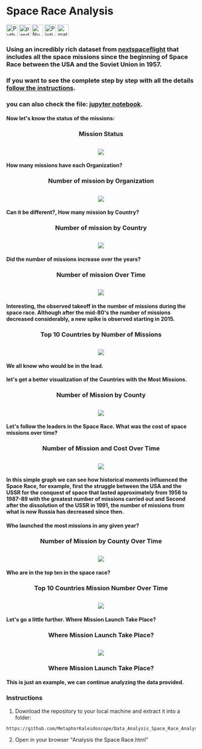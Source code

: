 # Space Race Analysis

<p>
<img alt="Python" src="https://img.shields.io/badge/Python-14354C?style=for-the-badge&logo=python&logoColor=white" height="30px"/>
<img alt="pandas" src="https://img.shields.io/badge/pandas-212529?style=for-the-badge&logo=pandas&logoColor=white" height="30px"/>
<img alt="Numpy" src="https://img.shields.io/badge/Numpy-053f49?style=for-the-badge&logo=Numpy&logoColor=white" height="30px"/>
<img alt="Plotly" src="https://img.shields.io/badge/Plotly-0D0E0F?style=for-the-badge&logo=Plotly&logoColor=white" height="30px"/>
<img alt="matplotlib" src="https://img.shields.io/badge/-matplotlib-14354C?style=for-the-badge&logo=matplotlib&logoColor=white" height="30px"/>
</p>

### Using an incredibly rich dataset from [nextspaceflight](https://nextspaceflight.com/launches/past/?page=1) that includes all the space missions since the beginning of Space Race between the USA and the Soviet Union in 1957.

### If you want to see the complete step by step with all the details [follow the instructions](#instructions).
### you can also check the file: [jupyter notebook](Analysis_the_Space_Race.ipynb).


<h4>Now let's know the status of the missions:</h4>
<h3 align="center" >Mission Status</h3> 
<h2 align="center">
  <img src="img/Mission Status.png" />
</h2>

<h4>How many missions have each Organization?</h4>
<h3 align="center">Number of mission by Organization</h3>
<h2 align="center">
  <img src="img/Number of mission by Organization.png" />
</h2>

<h4>Can it be different?, How many mission by Country?</h4>
<h3 align="center" >Number of mission by Country</h3>
<h2 align="center">
  <img src="img/Number of mission by Country.png" />
</h2>
<h4>Did the number of missions increase over the years?</h4>
<h3 align="center" >Number of mission Over Time</h3>
<h2 align="center">
  <img src="img/Number of mission Over Time.png" />
</h2>
<h4>Interesting, the observed takeoff in the number of missions during the space race. Although after the mid-80's the number of missions decreased considerably, a new spike is observed starting in 2015.
</br>
</h4>

<h3 align="center" >Top 10 Countries by Number of Missions</h3>
<h2 align="center">
  <img src="img/Top 10 Countries by Number of Missions.png" />
</h2>
<h4>We all know who would be in the lead.</h4>
<h4>let's get a better visualization of the Countries with the Most Missions.</h4>

<h3 align="center" >Number of Mission by County</h3>
<h2 align="center">
  <img src="img/Number of Mission by County.png" />
</h2>

<h4 >Let's follow the leaders in the Space Race.
What was the cost of space missions over time?</h4>
<h3 align="center">Number of Mission and Cost Over Time</h3>
<h2 align="center">
  <img src="img/Number of Mission and Cost Over Time.png" />
</h2>
<h4>In this simple graph we can see how historical moments influenced the Space Race, for example, first the struggle between the USA and the USSR for the conquest of space that lasted approximately from 1956 to 1987-89 with the greatest number of missions carried out and Second after the dissolution of the USSR in 1991, the number of missions from what is now Russia has decreased since then.</h4>


<h4 >Who launched the most missions in any given year?</h4>
<h3 align="center" >Number of Mission by County Over Time</h3>
<h2 align="center">
  <img src="img/Number of Mission by County Over Time.png" />
</h2>
<h4>Who are in the top ten in the space race?</h4>
<h3 align="center" >Top 10 Countries Mission Number Over Time</h3>
<h2 align="center">
  <img src="img/Top 10 Countries Mission Number Over Time.png" />
</h2>
<h4>Let's go a little further.
Where Mission Launch Take Place?</h4>
<h3 align="center" >Where Mission Launch Take Place?</h3>
<h2 align="center">
  <img src="img/Where Mission Launch Take Place.png" />
</h2>

<h3 align="center" >Where Mission Launch Take Place?</h3>

<h4>This is just an example, we can continue analyzing the data provided.</h4>

### Instructions
1. Download the repository to your local machine and extract it into a folder:
```
https://github.com/MetaphorKaleidoscope/Data_Analysis_Space_Race_Analysis.git
```
2. Open in your browser "Analysis the Space Race.html"
